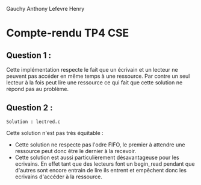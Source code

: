 Gauchy Anthony
Lefevre Henry

Compte-rendu TP4 CSE
====================

## Question 1 : 
Cette implémentation respecte le fait que un écrivain et un lecteur ne peuvent pas
accéder en même temps à une ressource. Par contre un seul lecteur à la fois peut 
lire une ressource ce qui fait que cette solution ne répond pas au problème.

## Question 2 :
	Solution : lectred.c

Cette solution n'est pas très équitable :

*    Cette solution ne respecte pas l'odre FIFO, le premier à attendre une ressource peut donc être le dernier à la recevoir.
*    Cette solution est aussi particulièrement désavantageuse pour les ecrivains. En effet tant que des lecteurs font un begin_read pendant que d'autres sont encore entrain de lire ils entrent et empêchent donc les ecrivains d'accéder à la ressource.
